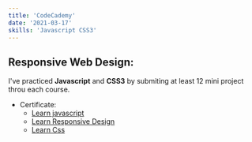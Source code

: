 ```yaml
---
title: 'CodeCademy'
date: '2021-03-17'
skills: 'Javascript CSS3'
---
```


## Responsive Web Design:
I've practiced **Javascript** and **CSS3** by submiting at least 12 mini project throu each course.

 - Certificate:
    - [Learn javascript](https://www.codecademy.com/profiles/Sarahktb/certificates/705dcb15de0da4dd9d9fc4f3274b430e)
    - [Learn Responsive Design](https://www.codecademy.com/profiles/Sarahktb/certificates/3a62023b0054dc793edc0adecd715fd7)
    - [Learn Css](https://www.codecademy.com/profiles/Sarahktb/certificates/3a62023b0054dc793edc0adecd715fd7)